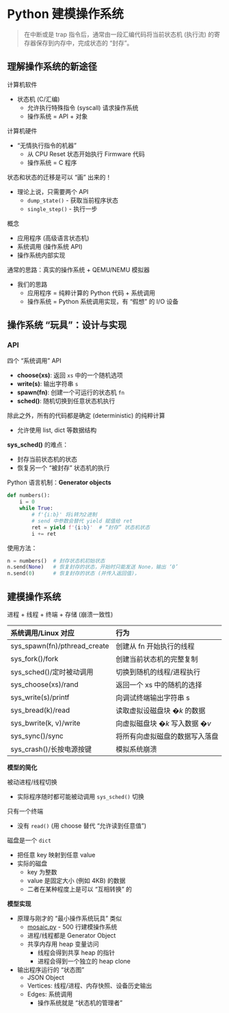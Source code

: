 # Python 建模操作系统

> 在中断或是 trap 指令后，通常由一段汇编代码将当前状态机 (执行流) 的寄存器保存到内存中，完成状态的 “封存”。

## 理解操作系统的新途径

计算机软件

- 状态机 (C/汇编)
  - 允许执行特殊指令 (syscall) 请求操作系统
  - 操作系统 = API + 对象

计算机硬件

- “无情执行指令的机器”
  - 从 CPU Reset 状态开始执行 Firmware 代码
  - 操作系统 = C 程序

状态和状态的迁移是可以 “画” 出来的！

- 理论上说，只需要两个 API
  - `dump_state()` - 获取当前程序状态
  - `single_step()` - 执行一步

 概念

- 应用程序 (高级语言状态机)
- 系统调用 (操作系统 API)
- 操作系统内部实现

通常的思路：真实的操作系统 + QEMU/NEMU 模拟器

- 我们的思路
  - 应用程序 = 纯粹计算的 Python 代码 + 系统调用
  - 操作系统 = Python 系统调用实现，有 “假想” 的 I/O 设备

## 操作系统 “玩具”：设计与实现

### API

四个 “系统调用” API

- **choose(xs)**: 返回 `xs` 中的一个随机选项
- **write(s)**: 输出字符串 `s`
- **spawn(fn)**: 创建一个可运行的状态机 `fn`
- **sched()**: 随机切换到任意状态机执行

除此之外，所有的代码都是确定 (deterministic) 的纯粹计算

- 允许使用 list, dict 等数据结构

**sys_sched()** 的难点：

- 封存当前状态机的状态
- 恢复另一个 “被封存” 状态机的执行

Python 语言机制：**Generator objects**

```python
def numbers():
    i = 0
    while True:
        # f'{i:b}' 将i转为2进制
        # send 中参数会替代 yield 赋值给 ret
        ret = yield f'{i:b}'  # “封存” 状态机状态
        i += ret
```

使用方法：

```python
n = numbers()  # 封存状态机初始状态
n.send(None)   # 恢复封存的状态，开始时只能发送 None，输出 ‘0’
n.send(0)      # 恢复封存的状态 (并传入返回值)，
```



## 建模操作系统

进程 + 线程 + 终端 + 存储 (崩溃一致性)

| 系统调用/Linux 对应          | 行为                            |
| :--------------------------- | :------------------------------ |
| sys_spawn(fn)/pthread_create | 创建从 fn 开始执行的线程        |
| sys_fork()/fork              | 创建当前状态机的完整复制        |
| sys_sched()/定时被动调用     | 切换到随机的线程/进程执行       |
| sys_choose(xs)/rand          | 返回一个 xs 中的随机的选择      |
| sys_write(s)/printf          | 向调试终端输出字符串 s          |
| sys_bread(k)/read            | 读取虚拟设磁盘块 �*k* 的数据    |
| sys_bwrite(k, v)/write       | 向虚拟磁盘块 �*k* 写入数据 �*v* |
| sys_sync()/sync              | 将所有向虚拟磁盘的数据写入落盘  |
| sys_crash()/长按电源按键     | 模拟系统崩溃                    |

**模型的简化**

被动进程/线程切换

- 实际程序随时都可能被动调用 `sys_sched()` 切换

只有一个终端

- 没有 `read()` (用 choose 替代 “允许读到任意值”)

磁盘是一个 `dict`

- 把任意 key 映射到任意 value
- 实际的磁盘
  - key 为整数
  - value 是固定大小 (例如 4KB) 的数据
  - 二者在某种程度上是可以 “互相转换” 的

**模型实现**

- 原理与刚才的 “最小操作系统玩具” 类似
  - [mosaic.py](https://gitee.com/oscsc/oslabcode/tree/master/ch04-os_python_modeling/mosaic/mosaic.py) - 500 行建模操作系统
  - 进程/线程都是 Generator Object
  - 共享内存用 heap 变量访问
    - 线程会得到共享 heap 的指针
    - 进程会得到一个独立的 heap clone
- 输出程序运行的 “状态图”
  - JSON Object
  - Vertices: 线程/进程、内存快照、设备历史输出
  - Edges: 系统调用
    - 操作系统就是 “状态机的管理者”